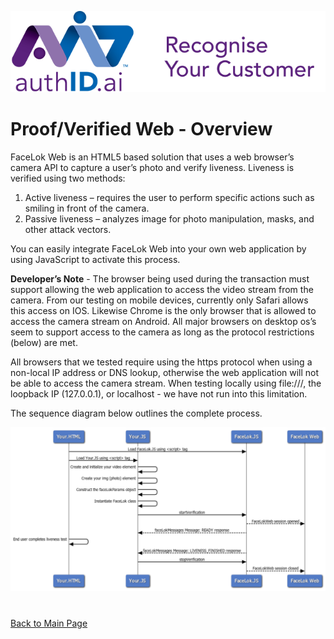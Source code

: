 ![Ipsidy](../../images/authid.png)
# Proof/Verified Web - Overview

FaceLok Web is an HTML5 based solution that uses a web browser’s camera API to capture a user’s photo and verify liveness.  Liveness is verified using two methods:  

1. Active liveness – requires the user to perform specific actions such as smiling in front of the camera. 
2. Passive liveness – analyzes image for photo manipulation, masks, and other attack vectors. 

You can easily integrate FaceLok Web into your own web application by using JavaScript to activate this process.  

**Developer’s Note** - The browser being used during the transaction must support allowing the web application to access the video stream from the camera. From our testing on mobile devices, currently only Safari allows this access on IOS. Likewise Chrome is the only browser that is allowed to access the camera stream on Android. All major browsers on desktop os’s seem to support access to the camera as long as the protocol restrictions (below) are met. 

All browsers that we tested require using the https protocol when using a non-local IP address or DNS lookup, otherwise the web application will not be able to access the camera stream. When testing locally using file:///, the loopback IP (127.0.0.1), or localhost  - we have not run into this limitation.  

The sequence diagram below outlines the complete process. 

![fig1](../../images/overview-figure-1.png)

#

[Back to Main Page](../README.md)